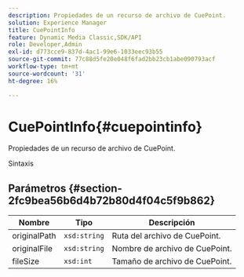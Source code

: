```yaml
---
description: Propiedades de un recurso de archivo de CuePoint.
solution: Experience Manager
title: CuePointInfo
feature: Dynamic Media Classic,SDK/API
role: Developer,Admin
exl-id: d773cce9-837d-4ac1-99e6-1033eec93b55
source-git-commit: 77c88d5fe20e048f6fad2bb23cb1abe090793acf
workflow-type: tm+mt
source-wordcount: '31'
ht-degree: 16%

---
```


# CuePointInfo{#cuepointinfo}

Propiedades de un recurso de archivo de CuePoint.

Sintaxis

## Parámetros {#section-2fc9bea56b6d4b72b80d4f04c5f9b862}

| Nombre | Tipo | Descripción |
|---|---|---|
| originalPath | `xsd:string` | Ruta del archivo de CuePoint. |
| originalFile | `xsd:string` | Nombre de archivo de CuePoint. |
| fileSize | `xsd:int` | Tamaño de archivo de CuePoint. |
